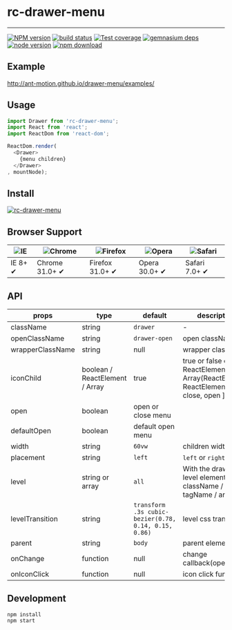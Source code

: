 # rc-drawer-menu
---

[![NPM version][npm-image]][npm-url]
[![build status][travis-image]][travis-url]
[![Test coverage][coveralls-image]][coveralls-url]
[![gemnasium deps][gemnasium-image]][gemnasium-url]
[![node version][node-image]][node-url]
[![npm download][download-image]][download-url]

[npm-image]: http://img.shields.io/npm/v/rc-drawer-menu.svg?style=flat-square
[npm-url]: http://npmjs.org/package/rc-drawer-menu
[travis-image]: https://img.shields.io/travis/ant-motion/drawer-menu.svg?style=flat-square
[travis-url]: https://travis-ci.org/ant-motion/drawer-menu
[coveralls-image]: https://img.shields.io/coveralls/ant-motion/drawer-menu.svg?style=flat-square
[coveralls-url]: https://coveralls.io/r/ant-motion/drawer-menu?branch=master
[gemnasium-image]: http://img.shields.io/gemnasium/ant-motion/drawer-menu.svg?style=flat-square
[gemnasium-url]: https://gemnasium.com/ant-motion/drawer-menu
[node-image]: https://img.shields.io/badge/node.js-%3E=_0.10-green.svg?style=flat-square
[node-url]: http://nodejs.org/download/
[download-image]: https://img.shields.io/npm/dm/rc-drawer-menu.svg?style=flat-square
[download-url]: https://npmjs.org/package/rc-drawer-menu

## Example

http://ant-motion.github.io/drawer-menu/examples/

## Usage

```js
import Drawer from 'rc-drawer-menu';
import React from 'react';
import ReactDom from 'react-dom';

ReactDom.render(
  <Drawer>
    {menu children}
  </Drawer>
, mountNode);
```

## Install

[![rc-drawer-menu](https://nodei.co/npm/rc-drawer-menu.png)](https://npmjs.org/package/rc-drawer-menu)

## Browser Support

|![IE](https://raw.github.com/alrra/browser-logos/master/internet-explorer/internet-explorer_48x48.png) | ![Chrome](https://raw.github.com/alrra/browser-logos/master/chrome/chrome_48x48.png) | ![Firefox](https://raw.github.com/alrra/browser-logos/master/firefox/firefox_48x48.png) | ![Opera](https://raw.github.com/alrra/browser-logos/master/opera/opera_48x48.png) | ![Safari](https://raw.github.com/alrra/browser-logos/master/safari/safari_48x48.png)|
| --- | --- | --- | --- | --- |
| IE 8+ ✔ | Chrome 31.0+ ✔ | Firefox 31.0+ ✔ | Opera 30.0+ ✔ | Safari 7.0+ ✔ |

## API

| props      | type           | default | description    |
|------------|----------------|---------|----------------|
| className       | string | `drawer` | - |
| openClassName | string | `drawer-open` | open className |
| wrapperClassName | string | null | wrapper class name |
| iconChild   | boolean / ReactElement / Array | true | true or false or ReactElement or Array(ReactElement, ReactElement) => [ close, open ] |
| open        | boolean  |  open or close menu  |
| defaultOpen | boolean  | default open menu |
| width       |  string   |  `60vw` | children width |
| placement  | string   |  `left` | `left` or `right` |
| level     | string or array | `all` | With the drawer level element. `all` / className / id / tagName / array |
| levelTransition | string | `transform .3s cubic-bezier(0.78, 0.14, 0.15, 0.86)` | level css transition |
| parent    | string | `body` | parent element. | 
| onChange  | function | null | change callback(open) |
| onIconClick | function | null | icon click function |


## Development

```
npm install
npm start
```
